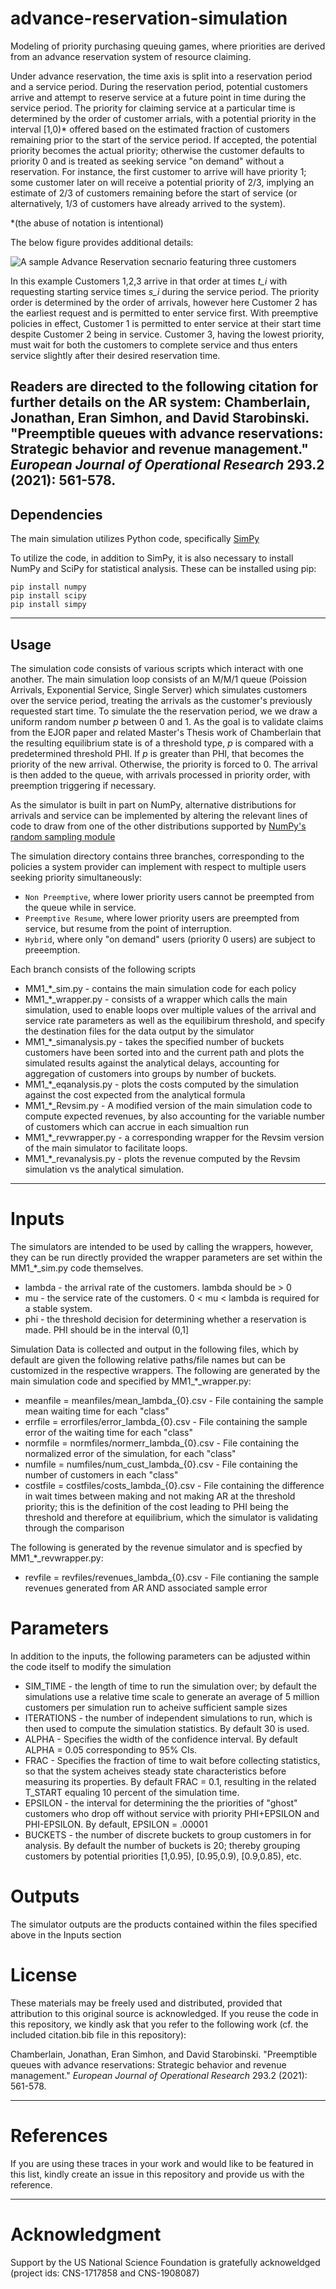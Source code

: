 # advance-reservation-simulation

Modeling of priority purchasing queuing games, where priorities are derived from an advance reservation system of resource claiming.

Under advance reservation, the time axis is split into a reservation period and a service period. During the reservation period, potential customers arrive and attempt to reserve service at a future point in time during the service period. The priority for claiming service at a particular time is determined by the order of customer arrials, with a potential priority in the interval [1,0)* offered based on the estimated fraction of customers remaining prior to the start of the service period. If accepted, the potential priority becomes the actual priority; otherwise the customer defaults to priority 0 and is treated as seeking service "on demand" without a reservation. For instance, the first customer to arrive will have priority 1; some customer later on will receive a potential priority of 2/3, implying an estimate of 2/3 of customers remaining before the start of service (or alternatively, 1/3 of customers have already arrived to the system). 

*(the abuse of notation is intentional)

The below figure provides additional details: 

![A sample Advance Reservation secnario featuring three customers](/Eran_example.png?raw=true "AR Example")

In this example Customers 1,2,3 arrive in that order at times *t_i* with requesting starting service times *s_i* during the service period. The priority order is determined by the order of arrivals, however here Customer 2 has the earliest request and is permitted to enter service first. With preemptive policies in effect, Customer 1 is permitted to enter service at their start time despite Customer 2 being in service. Customer 3, having the lowest priority, must wait for both the customers to complete service and thus enters service slightly after their desired reservation time.

Readers are directed to the following citation for further details on the AR system:
Chamberlain, Jonathan, Eran Simhon, and David Starobinski. "Preemptible queues with advance reservations: Strategic behavior and revenue management." *European Journal of Operational Research* 293.2 (2021): 561-578.
-------------------
## Dependencies

The main simulation utilizes Python code, specifically [SimPy](https://simpy.readthedocs.io/en/latest/contents.html) 

To utilize the code, in addition to SimPy, it is also necessary to install NumPy and SciPy for statistical analysis. These can be installed using pip:

```
pip install numpy
pip install scipy
pip install simpy
```
--------------
## Usage

The simulation code consists of various scripts which interact with one another. The main simulation loop consists of an M/M/1 queue (Poission Arrivals, Exponential Service, Single Server) which simulates customers over the service period, treating the arrivals as the customer's previously requested start time. To simulate the the reservation period, we we draw a uniform random number *p* between 0 and 1. As the goal is to validate claims from the EJOR paper and related Master's Thesis work of Chamberlain that the resulting equilibrium state is of a threshold type, *p* is compared with a predetermined threshold PHI. If *p* is greater than PHI, that becomes the priority of the new arrival. Otherwise, the priority is forced to 0. The arrival is then added to the queue, with arrivals processed in priority order, with preemption triggering if necessary. 

As the simulator is built in part on NumPy, alternative distributions for arrivals and service can be implemented by altering the relevant lines of code to draw from one of the other distributions supported by [NumPy's random sampling module](https://numpy.org/doc/stable/reference/random/index.html)

The simulation directory contains three branches, corresponding to the policies a system provider can implement with respect to multiple users seeking priority simultaneously:
- `Non Preemptive`, where lower priority users cannot be preempted from the queue while in service.
- `Preemptive Resume`, where lower priority users are preempted from service, but resume from the point of interruption.
- `Hybrid`, where only "on demand" users (priority 0 users) are subject to preeemption.

Each branch consists of the following scripts

 * MM1_*_sim.py - contains the main simulation code for each policy
 * MM1_*_wrapper.py - consists of a wrapper which calls the main simulation, used to enable loops over multiple values of the arrival and service rate parameters as well as the equilibirum threshold, and specify the destination files for the data output by the simulator
 * MM1_*_simanalysis.py - takes the specified number of buckets customers have been sorted into and the current path and plots the simulated results against the analytical delays, accounting for aggregation of customers into groups by number of buckets.
 * MM1_*_eqanalysis.py - plots the costs computed by the simulation against the cost expected from the analytical formula
 * MM1_*_Revsim.py - A modified version of the main simulation code to compute expected revenues, by also accounting for the variable number of customers which can accrue in each simualtion run
 * MM1_*_revwrapper.py - a corresponding wrapper for the Revsim version of the main simulator to facilitate loops.
 * MM1_*_revanalysis.py - plots the revenue computed by the Revsim simulation vs the analytical simulation.
-----------
# Inputs

The simulators are intended to be used by calling the wrappers, however, they can be run directly provided the wrapper parameters are set within the MM1_*_sim.py code themselves.

* lambda - the arrival rate of the customers. lambda should be > 0
* mu - the service rate of the customers. 0 < mu < lambda is required for a stable system.
* phi - the threshold decision for determining whether a reservation is made. PHI should be in the interval (0,1]

Simulation Data is collected and output in the following files, which by default are given the following relative paths/file names but can be customized in the respective wrappers. 
The following are generated by the main simulation code and specified by MM1_*_wrapper.py: 

* meanfile = meanfiles/mean_lambda_{0}.csv - File containing the sample mean waiting time for each "class"
* errfile = errorfiles/error_lambda_{0}.csv - File containing the sample error of the waiting time for each "class"
* normfile = normfiles/normerr_lambda_{0}.csv - File containing the normalized error of the simulation, for each "class"
* numfile = numfiles/num_cust_lambda_{0}.csv - File containing the number of customers in each "class"
* costfile = costfiles/costs_lambda_{0}.csv - File containing the difference in wait times between making and not making AR at the threshold priority; this is the definition of the cost leading to PHI being the threshold and therefore at equilibrium, which the simulator is validating through the comparison

The following is generated by the revenue simulator and is specfied by MM1_*_revwrapper.py:

* revfile = revfiles/revenues_lambda_{0}.csv - File contianing the sample revenues generated from AR AND associated sample error

 # Parameters

In addition to the inputs, the following parameters can be adjusted within the code itself to modify the simulation 

* SIM_TIME - the length of time to run the simulation over; by default the simulations use a relative time scale to generate an average of 5 million customers per simulation run to acheive sufficient sample sizes
* ITERATIONS - the number of independent simulations to run, which is then used to compute the simulation statistics. By default 30 is used.
* ALPHA - Specifies the width of the confidence interval. By default ALPHA = 0.05 corresponding to 95% CIs.
* FRAC - Specifies the fraction of time to wait before collecting statistics, so that the system acheives steady state characteristics before measuring its properties. By default FRAC = 0.1, resulting in the related T_START equaling 10 percent of the simulation time.
* EPSILON - the interval for determining the the priorities of "ghost" customers who drop off without service with priority PHI+EPSILON and PHI-EPSILON. By default, EPSILON = .00001
* BUCKETS - the number of discrete buckets to group customers in for analysis. By default the number of buckets is 20; thereby grouping customers by potential priorities [1,0.95), [0.95,0.9), [0.9,0.85), etc.

# Outputs

The simulator outputs are the products contained within the files specified above in the Inputs section
## 

# License


These materials may be freely used and distributed, provided that attribution to this original source is acknowledged. If you reuse the code in this repository, we kindly ask that you refer to the following work (cf. the included citation.bib file in this repository):

Chamberlain, Jonathan, Eran Simhon, and David Starobinski. "Preemptible queues with advance reservations: Strategic behavior and revenue management." *European Journal of Operational Research* 293.2 (2021): 561-578. 

-----------------
# References

If you are using these traces in your work and would like to be featured in this list, kindly create an issue in this repository and provide us with the reference.

-----------------
# Acknowledgment

Support by the US National Science Foundation is gratefully acknoweldged (project ids: CNS-1717858 and CNS-1908087)

